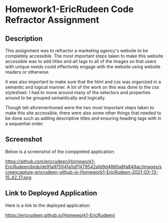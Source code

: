 # Homework1-EricRudeen Code Refractor Assignment

## Description

This assignment was to refractor a marketing agency's website to be completely accessible. The most important steps taken to make this website accessible was to add titles and alt tags to all of the images so that users with unique needs could effectively engage with the website using website readers or otherwise. 

It was also important to make sure that the html and css was organized in a semantic and logical manner. A lot of the work on this was done to the css stylesheet. I had to move around many of the selectors and properties around to be grouped semantically and logically. 

Though teh aforementioned were the two most important steps taken to make this site accessible, there were also some other things that needed to be done such as adding descriptive titles and ensuring heading tags with in a sequential order.

## Screenshot

Below is a screenshot of the comppleted application:

https://github.com/ericrudeen/Homework1-EricRudeen/blob/de91a975041a5df1479542afd9d4860a8fa849ac/images/screencapture-ericrudeen-github-io-Homework1-EricRudeen-2021-03-13-15_42_17.png

## Link to Deployed Application

Here is a link to the deployed application:

https://ericrudeen.github.io/Homework1-EricRudeen/
